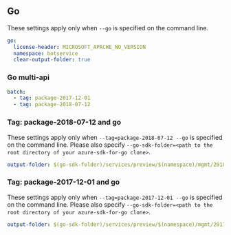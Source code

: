 ## Go

These settings apply only when `--go` is specified on the command line.

``` yaml $(go)
go:
  license-header: MICROSOFT_APACHE_NO_VERSION
  namespace: botservice
  clear-output-folder: true
```

### Go multi-api

``` yaml $(go) && $(multiapi)
batch:
  - tag: package-2017-12-01
  - tag: package-2018-07-12
```

### Tag: package-2018-07-12 and go

These settings apply only when `--tag=package-2018-07-12 --go` is specified on the command line.
Please also specify `--go-sdk-folder=<path to the root directory of your azure-sdk-for-go clone>`.

``` yaml $(tag) == 'package-2018-07-12' && $(go)
output-folder: $(go-sdk-folder)/services/preview/$(namespace)/mgmt/2018-07-12/$(namespace)
```


### Tag: package-2017-12-01 and go

These settings apply only when `--tag=package-2017-12-01 --go` is specified on the command line.
Please also specify `--go-sdk-folder=<path to the root directory of your azure-sdk-for-go clone>`.

``` yaml $(tag) == 'package-2017-12-01' && $(go)
output-folder: $(go-sdk-folder)/services/preview/$(namespace)/mgmt/2017-12-01/$(namespace)
```
